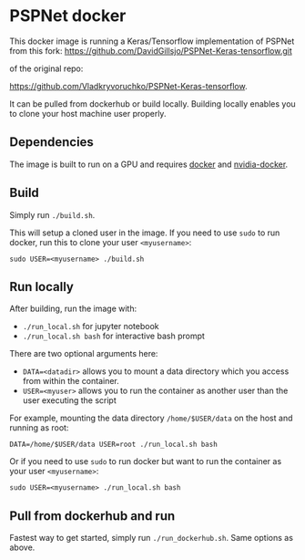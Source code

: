 # PSPNet docker
This docker image is running a Keras/Tensorflow implementation of PSPNet
from this fork: https://github.com/DavidGillsjo/PSPNet-Keras-tensorflow.git

of the original repo:

https://github.com/Vladkryvoruchko/PSPNet-Keras-tensorflow.

It can be pulled from dockerhub or build locally.
Building locally enables you to clone your host machine user properly.

## Dependencies
The image is built to run on a GPU and requires [docker](https://docs.docker.com/get-started/)
and [nvidia-docker](https://github.com/NVIDIA/nvidia-docker).

## Build
Simply run `./build.sh`.

This will setup a cloned user in the image.
If you need to use `sudo` to run docker, run this to clone your user `<myusername>`:
```
sudo USER=<myusername> ./build.sh
```

## Run locally
After building, run the image with:
- `./run_local.sh` for jupyter notebook
- `./run_local.sh bash` for interactive bash prompt

There are two optional arguments here:
- `DATA=<datadir>` allows you to mount a data directory which you access from within the container.
- `USER=<myuser>` allows you to run the container as another user than the user executing the script

For example, mounting the data directory `/home/$USER/data` on the host and running as root:
```
DATA=/home/$USER/data USER=root ./run_local.sh bash
```

Or if you need to use `sudo` to run docker but want to run the container as your user `<myusername>`:
```
sudo USER=<myusername> ./run_local.sh bash
```

## Pull from dockerhub and run
Fastest way to get started, simply run `./run_dockerhub.sh`.
Same options as above.
